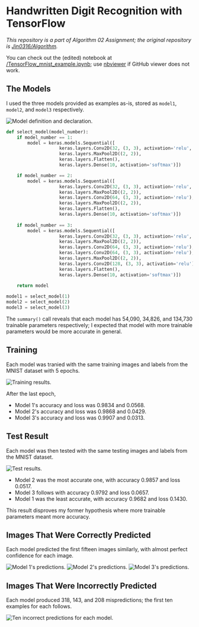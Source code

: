 # Handwritten Digit Recognition with TensorFlow

*This repository is a part of Algorithm 02 Assignment; the original repository is [Jin0316/Algorithm](https://github.com/Jin0316/Algorithm).*

You can check out the (edited) notebook at [/TensorFlow_mnist_example.ipynb](https://github.com/EatChangmyeong/Algorithm_02/blob/main/TensorFlow_mnist_example.ipynb); use [nbviewer](https://nbviewer.jupyter.org/github/EatChangmyeong/Algorithm_02/blob/main/TensorFlow_mnist_example.ipynb) if GitHub viewer does not work.

## The Models

I used the three models provided as examples as-is, stored as `model1`, `model2`, and `model3` respectively.

![Model definition and declaration.](https://user-images.githubusercontent.com/25813580/121696183-c4fba300-cb06-11eb-9a50-d8194d83ae26.png)

```python
def select_model(model_number):
    if model_number == 1:
        model = keras.models.Sequential([
                    keras.layers.Conv2D(32, (3, 3), activation='relu', input_shape=(28, 28, 1)),    # layer 1 
                    keras.layers.MaxPool2D((2, 2)),                                                 # layer 2 
                    keras.layers.Flatten(),
                    keras.layers.Dense(10, activation='softmax')])                                  # layer 3

    if model_number == 2:
        model = keras.models.Sequential([
                    keras.layers.Conv2D(32, (3, 3), activation='relu', input_shape=(28, 28, 1)),    # layer 1 
                    keras.layers.MaxPool2D((2, 2)),                                                 # layer 2
                    keras.layers.Conv2D(64, (3, 3), activation='relu'),                             # layer 3 
                    keras.layers.MaxPool2D((2, 2)),                                                 # layer 4
                    keras.layers.Flatten(),
                    keras.layers.Dense(10, activation='softmax')])                                  # layer 5
                    
    if model_number == 3: 
        model = keras.models.Sequential([
                    keras.layers.Conv2D(32, (3, 3), activation='relu', input_shape=(28, 28, 1)),    # layer 1
                    keras.layers.MaxPool2D((2, 2)),                                                 # layer 2
                    keras.layers.Conv2D(64, (3, 3), activation='relu'),                             # layer 3
                    keras.layers.Conv2D(64, (3, 3), activation='relu'),                             # layer 4
                    keras.layers.MaxPool2D((2, 2)),                                                 # layer 5
                    keras.layers.Conv2D(128, (3, 3), activation='relu'),                            # layer 6
                    keras.layers.Flatten(),
                    keras.layers.Dense(10, activation='softmax')])                                  # layer 7
    
    return model

model1 = select_model(1)
model2 = select_model(2)
model3 = select_model(3)
```

The `summary()` call reveals that each model has 54,090, 34,826, and 134,730 trainable parameters respectively; I expected that model with more trainable parameters would be more accurate in general.

## Training

Each model was tranied with the same training images and labels from the MNIST dataset with 5 epochs.

![Training results.](https://user-images.githubusercontent.com/25813580/121697054-a4801880-cb07-11eb-99d0-9d68172c4f4d.png)

After the last epoch,
* Model 1's accuracy and loss was 0.9834 and 0.0568.
* Model 2's accuracy and loss was 0.9868 and 0.0429.
* Model 3's accuracy and loss was 0.9907 and 0.0313.

## Test Result

Each model was then tested with the same testing images and labels from the MNIST dataset.

![Test results.](https://user-images.githubusercontent.com/25813580/121697955-836bf780-cb08-11eb-87e8-a76df84e242e.png)

* Model 2 was the most accurate one, with accuracy 0.9857 and loss 0.0517.
* Model 3 follows with accuracy 0.9792 and loss 0.0657.
* Model 1 was the least accurate, with accuracy 0.9682 and loss 0.1430.

This result disproves my former hypothesis where more trainable parameters meant more accuracy.

## Images That Were Correctly Predicted

Each model predicted the first fifteen images similarly, with almost perfect confidence for each image.

![Model 1's predictions.](https://user-images.githubusercontent.com/25813580/121698871-6552c700-cb09-11eb-9e34-efc4675d4a9e.png)
![Model 2's predictions.](https://user-images.githubusercontent.com/25813580/121699010-85828600-cb09-11eb-9898-6a33de4a1d6f.png)
![Model 3's predictions.](https://user-images.githubusercontent.com/25813580/121699075-94693880-cb09-11eb-8abe-fc3345ae14d1.png)

## Images That Were Incorrectly Predicted

Each model produced 318, 143, and 208 mispredictions; the first ten examples for each follows.

![Ten incorrect predictions for each model.](https://user-images.githubusercontent.com/25813580/121699385-d85c3d80-cb09-11eb-8956-6f2dbb0e2605.png)
